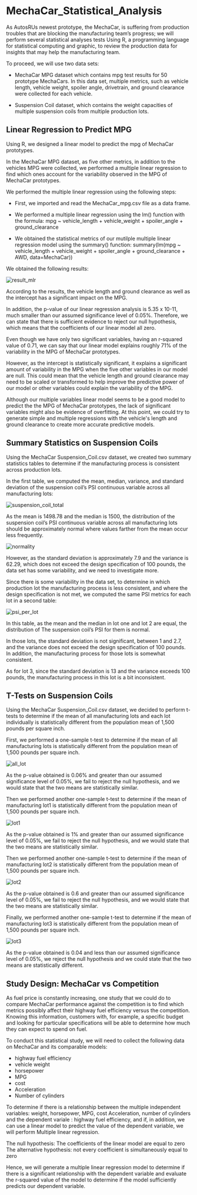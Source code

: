 # MechaCar_Statistical_Analysis

As AutosRUs newest prototype, the MechaCar, is suffering from production troubles 
that are blocking the manufacturing team’s progress; we will perform several statistical
analyses tests Using R, a programming language for statistical computing and graphic, 
to review the production data for insights that may help the manufacturing team.

To proceed, we will use two data sets:

* 	MechaCar MPG dataset which contains mpg test results for 50 prototype MechaCars. 
	In this data set, multiple metrics, such as vehicle length, vehicle weight, 
	spoiler angle, drivetrain, and ground clearance were collected for each vehicle.
	
	
*	Suspension Coil dataset, which contains  the weight capacities of multiple suspension 
	coils from multiple production lots.

	
## Linear Regression to Predict MPG

Using R, we designed a linear model to predict the mpg of MechaCar prototypes.

In the MechaCar MPG dataset, as five other metrics, in addition to the 
vehicles MPG were collected, we performed a multiple linear regression to find
which ones account for the variability observed in the MPG of MechaCar prototypes.

We performed the multiple linear regression using the following steps:

*	First, we imported and read the MechaCar_mpg.csv file as a data frame.

* 	We performed a multiple linear regression using the lm() function with the formula:
	mpg ~ vehicle_length + vehicle_weight + spoiler_angle + ground_clearance
	
* 	We obtained the statistical metrics of our mutilple multiple linear regression model
	using the summary() function:
	summary(lm(mpg ~ vehicle_length + vehicle_weight + spoiler_angle + ground_clearance + AWD, data=MechaCar))
	
We obtained the following results:

![result_mlr](https://github.com/valerielnd/MechaCar_Statistical_Analysis/blob/main/mpg_MLR.png)

According to the results, the vehicle length and ground clearance as well
as the intercept has a significant impact on the MPG. 

In addition, the p-value of our linear regression analysis is 5.35 x 10-11, much 
smaller than our assumed significance level of 0.05%. Therefore, we can state that there 
is sufficient evidence to reject our null hypothesis, which means that the coefficients of our linear 
model all zero.

Even though we have only two significant variables, having an r-squared value of 0.71,
we can say that our linear model explains roughly 71% of the variability in the MPG of MechaCar prototypes.

However, as the intercept is statistically significant, it explains a significant 
amount of variability in the MPG when the five other variables
in our model are null. This could mean that the vehicle length and ground clearance
may need to be scaled or transformed to help improve the predictive power of our model
or other variables could explain the variability of the MPG.

Although our multiple variables linear model seems to be a good model to predict the the MPG of MechaCar prototypes,
the lack of significant variables might also be evidence of overfitting. At this point,
we could try to generate simple and multiple regressions with the vehicle's length and ground
clearance to create more accurate predictive models.


## Summary Statistics on Suspension Coils

Using the MechaCar Suspension_Coil.csv dataset, we created two summary statistics tables to 
determine if the manufacturing process is consistent across production lots.

In the first table, we computed the mean, median, variance, and standard deviation of the 
suspension coil’s PSI continuous variable across all manufacturing lots:

![suspension_coil_total](https://github.com/valerielnd/MechaCar_Statistical_Analysis/blob/main/suspension_coil_total.png)

As the mean is 1498.78 and the median is 1500, the distribution of the suspension coil’s PSI continuous variable 
across all manufacturing lots should be approximately normal where values farther from the mean occur less 
frequently. 

![normality](https://github.com/valerielnd/MechaCar_Statistical_Analysis/blob/main/normality.png)

However, as the standard deviation is approximately 7.9 and the variance is 62.29, which does not exceed
the design specification of 100 pounds, the data set has some variability, and we need to investigate more.

Since there is some variability in the data set, to determine in which production lot the manufacturing process is
less consistent, and where the design specification is not met, we computed the same PSI metrics for each lot
in a second table:

![psi_per_lot](https://github.com/valerielnd/MechaCar_Statistical_Analysis/blob/main/psi_per_lot.png)

In this table, as the mean and the median in lot one and lot 2 are equal, the distribution of 
The suspension coil’s PSI for them is normal.

In those lots, the standard deviation is not significant, between 1 and 2.7, and the variance does not
exceed the design specification of 100 pounds. In addition, the manufacturing process for those lots is somewhat 
consistent.

As for lot 3, since the standard deviation is 13 and the variance exceeds 100 pounds, the manufacturing process in this 
lot is a bit inconsistent.


## T-Tests on Suspension Coils

Using the MechaCar Suspension_Coil.csv dataset, we decided to perform t-tests to determine if the mean of all 
manufacturing lots and each lot individually is statistically different from the population mean 
of 1,500 pounds per square inch.

First, we performed a one-sample t-test to determine if the mean of all manufacturing lots is 
statistically different from the population mean of 1,500 pounds per square inch.

![all_lot](https://github.com/valerielnd/MechaCar_Statistical_Analysis/blob/main/comp_all_lots.png)

As the p-value obtained is 0.06% and greater than our assumed significance level of 0.05%, we 
fail to reject the null hypothesis, and we would state that the two means are statistically similar.

Then we performed another one-sample t-test to determine if the mean of manufacturing lot1 is 
statistically different from the population mean of 1,500 pounds per square inch.

![lot1](https://github.com/valerielnd/MechaCar_Statistical_Analysis/blob/main/comp_lot1.png)

As the p-value obtained is 1% and greater than our assumed significance level of 0.05%, we 
fail to reject the null hypothesis, and we would state that the two means are statistically similar.

Then we performed another one-sample t-test to determine if the mean of manufacturing lot2 is 
statistically different from the population mean of 1,500 pounds per square inch.

![lot2](https://github.com/valerielnd/MechaCar_Statistical_Analysis/blob/main/comp_lot2.png)

As the p-value obtained is 0.6 and greater than our assumed significance level of 0.05%, we 
fail to reject the null hypothesis, and we would state that the two means are statistically similar.

Finally, we performed another one-sample t-test to determine if the mean of manufacturing lot3 is 
statistically different from the population mean of 1,500 pounds per square inch.

![lot3](https://github.com/valerielnd/MechaCar_Statistical_Analysis/blob/main/comp_lot3.png)

As the p-value obtained is 0.04 and less than our assumed significance level of 0.05%, we 
reject the null hypothesis and we could state that the two means are statistically different.

## Study Design: MechaCar vs Competition

As fuel price is constantly increasing, one study that we could do to compare MechaCar 
performance against the competition is to find which metrics possibly affect their highway fuel efficiency
versus the competition. Knowing this information, customers with, for example, a specific budget 
and looking for particular specifications will be able to determine how much they can expect to spend on fuel.

To conduct this statistical study, we will need to collect the following data on MechaCar and its comparable models: 

* highway fuel efficiency
* vehicle weight
* horsepower
* MPG
* cost
* Acceleration
* Number of cylinders

To determine if there is a relationship between the multiple independent variables: weight, horsepower, MPG, cost 
Acceleration, number of cylinders and the dependent variale : highway fuel efficiency, and if, 
in addition, we can use a linear model to predict the value of the dependent variable,
we will perform Multiple linear regression.

The null hypothesis: The coefficients of the linear model are equal to zero
The alternative hypothesis: not every coefficient is simultaneously equal to zero

Hence, we will generate a multiple linear regression model to determine if there is a significant relationship 
with the dependent variable and evaluate the r-squared value of the model to determine if the model sufficiently 
predicts our dependent variable.





 
